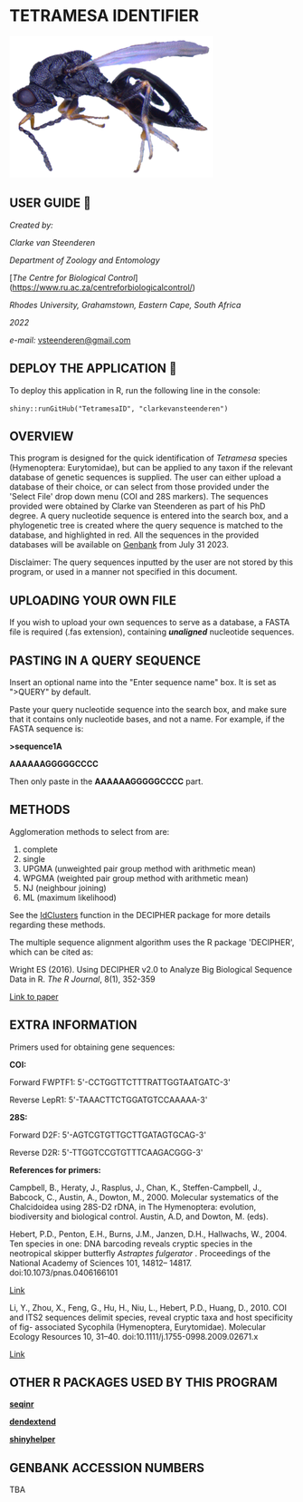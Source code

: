 # **TETRAMESA IDENTIFIER** 

<img src="https://github.com/clarkevansteenderen/TetramesaID/blob/main/www/tetramesa_image.png" height = 250>

## **USER GUIDE** :newspaper:

*Created by:*

*Clarke van Steenderen*

*Department of Zoology and Entomology*

[*The Centre for Biological Control*] (https://www.ru.ac.za/centreforbiologicalcontrol/)

*Rhodes University, Grahamstown, Eastern Cape, South Africa*

*2022*

*e-mail:* vsteenderen@gmail.com

## DEPLOY THE APPLICATION :iphone:

To deploy this application in R, run the following line in the console:

`shiny::runGitHub("TetramesaID", "clarkevansteenderen")`

## **OVERVIEW**

This program is designed for the quick identification of *Tetramesa* species (Hymenoptera: Eurytomidae), but can be applied to any taxon if the relevant 
database of genetic sequences is supplied.
The user can either upload a database of their choice, or can select 
from those provided under the 'Select File' drop down menu (COI and 28S markers). 
The sequences provided were obtained by Clarke van Steenderen as part of his PhD degree. 
A query nucleotide sequence is entered into the search box, and a phylogenetic tree is created where the query sequence 
is matched to the database, and highlighted in red.
All the sequences in the provided databases will be available on [Genbank](https://www.ncbi.nlm.nih.gov/genbank/) from July 31 2023.

Disclaimer:
The query sequences inputted by the user are not stored by this program, or used in a manner not specified in this document.


## **UPLOADING YOUR OWN FILE**

If you wish to upload your own sequences to serve as a database, a FASTA file is required
(.fas extension), containing ***unaligned*** nucleotide sequences.


## **PASTING IN A QUERY SEQUENCE**

Insert an optional name into the "Enter sequence name" box. It is set as ">QUERY" by default.

Paste your query nucleotide sequence into the search box, and make sure that it contains only nucleotide bases, and not a name.
For example, if the FASTA sequence is:

**>sequence1A**
 
**AAAAAAGGGGGCCCC**
 
 Then only paste in the **AAAAAAGGGGGCCCC** part.


## **METHODS**

Agglomeration methods to select from are:

1. complete
2. single
3. UPGMA (unweighted pair group method with arithmetic mean)
4. WPGMA (weighted pair group method with arithmetic mean)
5. NJ (neighbour joining)
6. ML (maximum likelihood)

See the [IdClusters](https://www.rdocumentation.org/packages/DECIPHER/versions/2.0.2/topics/IdClusters) function in the DECIPHER package for more details regarding these methods.

The multiple sequence alignment algorithm uses the R package 'DECIPHER', which can be cited as:

Wright ES (2016). Using DECIPHER v2.0 to Analyze Big Biological Sequence Data in R. *The R Journal*, 8(1), 352-359 

[Link to paper](https://journal.r-project.org/archive/2016/RJ-2016-025/index.html)

## **EXTRA INFORMATION**

Primers used for obtaining gene sequences:

**COI:**

Forward FWPTF1:
5'-CCTGGTTCTTTRATTGGTAATGATC-3'

Reverse LepR1:
5'-TAAACTTCTGGATGTCCAAAAA-3'


**28S:**

Forward D2F: 
5'-AGTCGTGTTGCTTGATAGTGCAG-3'

Reverse D2R: 
5'-TTGGTCCGTGTTTCAAGACGGG-3'

**References for primers:**

Campbell, B., Heraty, J., Rasplus, J., Chan, K., Steffen-Campbell, J., Babcock, C.,
Austin, A., Dowton, M., 2000. Molecular systematics of the Chalcidoidea using 28S-D2 rDNA, in The Hymenoptera: evolution, biodiversity and biological
control. Austin, A.D, and Dowton, M. (eds).


Hebert, P.D., Penton, E.H., Burns, J.M., Janzen, D.H., Hallwachs, W., 2004. Ten species
in one: DNA barcoding reveals cryptic species in the neotropical skipper butterfly
*Astraptes fulgerator* . Proceedings of the National Academy of Sciences 101, 14812–
14817. doi:10.1073/pnas.0406166101

[Link](https://www.pnas.org/doi/10.1073/pnas.0406166101)

Li, Y., Zhou, X., Feng, G., Hu, H., Niu, L., Hebert, P.D., Huang, D., 2010. COI
and ITS2 sequences delimit species, reveal cryptic taxa and host specificity of fig-
associated Sycophila (Hymenoptera, Eurytomidae). Molecular Ecology Resources 10,
31–40. doi:10.1111/j.1755-0998.2009.02671.x

[Link](https://pubmed.ncbi.nlm.nih.gov/21564988/)


## **OTHER R PACKAGES USED BY THIS PROGRAM**

[**seqinr**](https://cran.r-project.org/web/packages/seqinr/index.html)

[**dendextend**](https://cran.r-project.org/web/packages/dendextend/index.html)

[**shinyhelper**](https://cran.r-project.org/web/packages/shinyhelper/index.html)


## **GENBANK ACCESSION NUMBERS**

TBA
